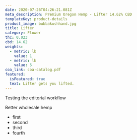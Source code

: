 ```yaml
---
date: 2020-07-26T04:26:21.081Z
meta_description: Premium Oregon Hemp - Lifter 14.62% CBD
templateKey: product-details
product_image: bubbakushhand.jpg
title: Lifter
category: Flower
thc: 0.023
cbd: 14.62
weights:
  - metric: lb
    value: 1
  - metric: lb
    value: 5
coa_link: coa-catalog.pdf
featured:
  isFeatured: true
  text: Lifter gets you lifted.
---
```

Testing the editorial workflow

Better wholesale hemp

* first
* second
* third
* fourth